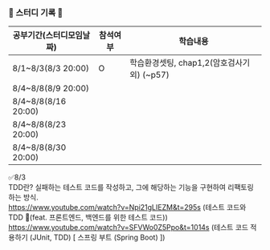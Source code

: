 ### 📌 스터디 기록 📌

|공부기간(스터디모임날짜)|참석여부|학습내용|
|---------------------|---|---|
|8/1~8/3(8/3 20:00)|O|학습환경셋팅, chap1,2(암호검사기 외) (~p57)|
|8/4~8/8(8/9 20:00)||
|8/4~8/8(8/16 20:00)|||
|8/4~8/8(8/23 20:00)|||
|8/4~8/8(8/30 20:00)|||


✅8/3\
TDD란? 실패하는 테스트 코드를 작성하고, 그에 해당하는 기능을 구현하여 리팩토링 하는 방식.\
https://www.youtube.com/watch?v=Npi21gLIEZM&t=295s (테스트 코드와 TDD 🧪(feat. 프론트엔드, 백엔드를 위한 테스트 코드))\
https://www.youtube.com/watch?v=SFVWo0Z5Ppo&t=1014s (테스트 코드 적용하기 (JUnit, TDD) [ 스프링 부트 (Spring Boot) ])
